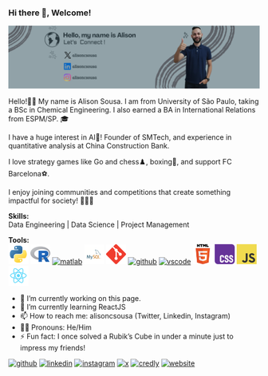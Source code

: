 ### Hi there 👋, Welcome!

![I am Alison Sousa ](banner.png)

Hello!👋🏻 My name is Alison Sousa. I am from University of São Paulo, taking a BSc in Chemical Engineering. I also earned a BA in International Relations from ESPM/SP. 🎓

I have a huge interest in AI🤖! Founder of SMTech, and experience in quantitative analysis at China Construction Bank.

I love strategy games like Go and chess♟️, boxing🥊, and support FC Barcelona⚽.

I enjoy joining communities and competitions that create something impactful for society! 🙋🏻‍♂️

**Skills:**  
Data Engineering | Data Science | Project Management  

**Tools:**   
[<img src='https://raw.githubusercontent.com/github/explore/80688e429a7d4ef2fca1e82350fe8e3517d3494d/topics/python/python.png' alt='python' height='40'>](https://github.com/Alison-Sousa)
[<img src='https://raw.githubusercontent.com/github/explore/80688e429a7d4ef2fca1e82350fe8e3517d3494d/topics/r/r.png' alt='r' height='40'>](https://github.com/Alison-Sousa)
[<img src='https://upload.wikimedia.org/wikipedia/commons/2/21/Matlab_Logo.png' alt='matlab' height='40'>](https://github.com/Alison-Sousa)
[<img src='https://raw.githubusercontent.com/github/explore/80688e429a7d4ef2fca1e82350fe8e3517d3494d/topics/mysql/mysql.png' alt='mysql' height='40'>](https://instagram.com/alisoncsousa_)
[<img src='https://raw.githubusercontent.com/github/explore/80688e429a7d4ef2fca1e82350fe8e3517d3494d/topics/git/git.png' alt='git' height='40'>](https://github.com/Alison-Sousa)
[<img src='https://github.githubassets.com/images/modules/logos_page/GitHub-Mark.png' alt='github' height='40'>](https://x.com/alisoncsousa)
[<img src='https://upload.wikimedia.org/wikipedia/commons/thumb/2/2d/Visual_Studio_Code_1.18_icon.svg/1200px-Visual_Studio_Code_1.18_icon.svg.png' alt='vscode' height='40'>](https://github.com/Alison-Sousa)
[<img src='https://raw.githubusercontent.com/github/explore/80688e429a7d4ef2fca1e82350fe8e3517d3494d/topics/html/html.png' alt='html' height='40'>](https://www.linkedin.com/in/alisoncsousa/)
[<img src='https://raw.githubusercontent.com/github/explore/80688e429a7d4ef2fca1e82350fe8e3517d3494d/topics/css/css.png' alt='css' height='40'>](https://instagram.com/alisoncsousa_)
[<img src='https://raw.githubusercontent.com/github/explore/80688e429a7d4ef2fca1e82350fe8e3517d3494d/topics/javascript/javascript.png' alt='js' height='40'>](alison-sousa.github.io/)
[<img src='https://raw.githubusercontent.com/github/explore/80688e429a7d4ef2fca1e82350fe8e3517d3494d/topics/react/react.png' alt='reactjs' height='40'>](https://x.com/alisoncsousa)



- 🔭 I’m currently working on this page. 
- 🌱 I’m currently learning ReactJS 
- 📫 How to reach me: alisoncsousa (Twitter, Linkedin, Instagram) 
- 👨🏻 Pronouns: He/Him 
- ⚡ Fun fact: I once solved a Rubik’s Cube in under a minute just to impress my friends!  


[<img src='https://cdn.jsdelivr.net/npm/simple-icons@15.16.1/icons/github.svg' alt='github' height='40'>](https://github.com/Alison-Sousa)
[<img src='https://cdn.jsdelivr.net/npm/simple-icons@11.0.0/icons/linkedin.svg' alt='linkedin' height='40'>](https://www.linkedin.com/in/alisoncsousa/)
[<img src='https://cdn.jsdelivr.net/npm/simple-icons@15.16.1/icons/instagram.svg' alt='instagram' height='40'>](https://instagram.com/alisoncsousa_)
[<img src='https://cdn.jsdelivr.net/npm/simple-icons@15.16.1/icons/x.svg' alt='x' height='40'>](https://x.com/alisoncsousa)
[<img src='https://cdn.jsdelivr.net/npm/simple-icons@15.16.1/icons/credly.svg' alt='credly' height='40'>](https://www.credly.com/users/alisoncsousa)
[<img src='https://cdn.jsdelivr.net/npm/simple-icons@15.16.1/icons/sitepoint.svg' alt='website' height='40'>](https://alison-sousa.github.io/)

